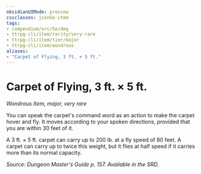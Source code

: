```yaml
---
obsidianUIMode: preview
cssclasses: json5e-item
tags:
- compendium/src/5e/dmg
- ttrpg-cli/item/rarity/very-rare
- ttrpg-cli/item/tier/major
- ttrpg-cli/item/wondrous
aliases: 
- "Carpet of Flying, 3 ft. × 5 ft."
---
```

# Carpet of Flying, 3 ft. × 5 ft.
*Wondrous Item, major, very rare*  


You can speak the carpet's command word as an action to make the carpet hover and fly. It moves according to your spoken directions, provided that you are within 30 feet of it.

A 3 ft. × 5 ft. carpet can carry up to 200 lb. at a fly speed of 80 feet. A carpet can carry up to twice this weight, but it flies at half speed if it carries more than its normal capacity.

*Source: Dungeon Master's Guide p. 157. Available in the SRD.*